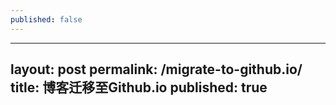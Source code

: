 ```yaml
---
published: false
---
```


---
layout: post
permalink: /migrate-to-github.io/
title: 博客迁移至Github.io
published: true
---
